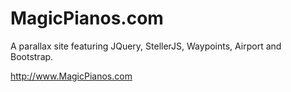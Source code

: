 # MagicPianos.com

A parallax site featuring JQuery, StellerJS, Waypoints, Airport and Bootstrap.

http://www.MagicPianos.com
